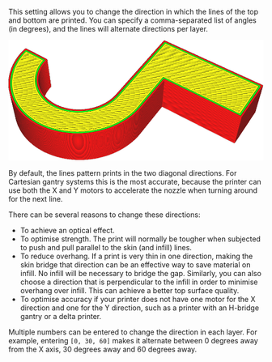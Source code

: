 This setting allows you to change the direction in which the lines of the top and bottom are printed. You can specify a comma-separated list of angles (in degrees), and the lines will alternate directions per layer.

![Lines pattern with 0°, 60° and 120° angles alternating](images/skin_angles.gif)

By default, the lines pattern prints in the two diagonal directions. For Cartesian gantry systems this is the most accurate, because the printer can use both the X and Y motors to accelerate the nozzle when turning around for the next line.

There can be several reasons to change these directions:
* To achieve an optical effect.
* To optimise strength. The print will normally be tougher when subjected to push and pull parallel to the skin (and infill) lines.
* To reduce overhang. If a print is very thin in one direction, making the skin bridge that direction can be an effective way to save material on infill. No infill will be necessary to bridge the gap. Similarly, you can also choose a direction that is perpendicular to the infill in order to minimise overhang over infill. This can achieve a better top surface quality.
* To optimise accuracy if your printer does not have one motor for the X direction and one for the Y direction, such as a printer with an H-bridge gantry or a delta printer.

Multiple numbers can be entered to change the direction in each layer. For example, entering `[0, 30, 60]` makes it alternate between 0 degrees away from the X axis, 30 degrees away and 60 degrees away.